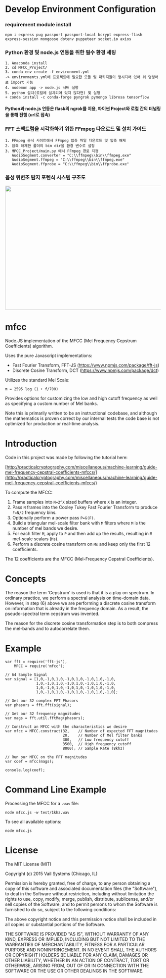# Develop Environment Configuration
### requirement module install

    npm i express pug passport passport-local bcrypt express-flash express-session mongoose dotenv puppeteer socket.io axios

### Python 환경 및 node.js 연동을 위한 필수 환경 세팅
    1. Anaconda install
    2. cd MFCC_Project/
    3. conda env create -f environment.yml 
    -> environments.yml에 프로젝트에 필요한 모듈 및 패키지들이 명시되어 있어 위 명령어로 import 가능
    4. nodemon app -> node.js 서버 실행
    5. python 설치(로컬에 설치되어 있지 않다면) 및 실행 
    + conda install -c conda-forge pyngrok pymongo librosa tensorflow

#### Python과 node.js 연동은 flask의 ngrok를 이용, 파이썬 Project와 로컬 간의 터널링을 통해 진행 (url로 접속)

### FFT 스펙트럼을 시각화하기 위한 FFmpeg 다운로드 및 설치 가이드 
    1. FFmpeg 공식 사이트에서 FFmpeg 압축 파일 다운로드 및 압축 해제
    2. 압축 해제한 폴더의 bin dir을 환경 변수로 설정
    3. MPCC_Project/main.py 에서 FFmpeg 경로 지정 
       AudioSegment.converter = "C:\\ffmpeg\\bin\\ffmpeg.exe"
       AudioSegment.ffmpeg = "C:\\ffmpeg\\bin\\ffmpeg.exe"
       AudioSegment.ffprobe = "C:\\ffmpeg\\bin\\ffprobe.exe"

### 음성 위변조 탐지 포렌식 시스템 구조도
<image src="https://github.com/modelable/VoiceForensics/assets/123307856/e914b85d-cf16-4253-8b0a-22887c71a211" width="800" height="400"></image>

# mfcc
Node.JS implementation of the MFCC (Mel Frequency Cepstrum Coefficients) algorithm.

Uses the pure Javascript implementations:

- Fast Fourier Transform, FFT-JS (https://www.npmjs.com/package/fft-js)
- Discrete Cosine Transform, DCT (https://www.npmjs.com/package/dct)

Utilizes the standard Mel Scale:

    m = 2595 log (1 + f/700)

Provides options for customizing the low and high cutoff frequency as well as specifying a custom number of Mel banks.

Note this is primarily written to be an instructional codebase, and although the mathematics is proven correct by our internal tests the code base is not optimized for production or real-time analysis.

# Introduction

Code in this project was made by following the tutorial here:

[http://practicalcryptography.com/miscellaneous/machine-learning/guide-mel-frequency-cepstral-coefficients-mfccs/](http://practicalcryptography.com/miscellaneous/machine-learning/guide-mel-frequency-cepstral-coefficients-mfccs/)

To compute the MFCC:

1. Frame samples into `N=2^X` sized buffers where `X` is an integer.
2. Pass `N` frames into the Cooley Tukey Fast Fourier Transform to produce `F=N/2` frequency bins.
3. Optionally perform a power pass `P=G(F)`.
4. Build a triangular mel-scale filter bank with `M` filters where `M` is the number of mel bands we desire.
5. For each filter `M`, apply to `P` and then add up the results, resulting in `M` mel-scale scalars (`Ms`).
6. Perform a discrete cosine transform on `Ms` and keep only the first 12 coefficients.

The 12 coefficients are the MFCC (Mel-Frequency Cepstral Coefficients).

# Concepts

The reason the term 'Cepstrum' is used is that it is a play on spectrum. In ordinary practice, we perform a spectral analysis on
time-domain data. However, in step (6) above we are performing a discrete cosine transform on information that is already in the 
frequency domain. As a result, the pseudo-spectral term cepstrum was invented.

The reason for the discrete cosine transformation step is to both compress the mel-bands and to autocorrelate them.

# Example

    var fft = require('fft-js'),
        MFCC = require('mfcc');

    // 64 Sample Signal
    var signal = [1,0,-1,0,1,0,-1,0,1,0,-1,0,1,0,-1,0,
                  1,0,-1,0,1,0,-1,0,1,0,-1,0,1,0,-1,0,
                  1,0,-1,0,1,0,-1,0,1,0,-1,0,1,0,-1,0,
                  1,0,-1,0,1,0,-1,0,1,0,-1,0,1,0,-1,0];

    // Get our 32 complex FFT Phasors
    var phasors = fft.fft(signal);

    // Get our 32 frequency magnitudes
    var mags = fft.util.fftMag(phasors);

    // Construct an MFCC with the characteristics we desire
    var mfcc = MFCC.construct(32,    // Number of expected FFT magnitudes
                              20,    // Number of Mel filter banks
                              300,   // Low frequency cutoff
                              3500,  // High frequency cutoff
                              8000); // Sample Rate (8khz)

    // Run our MFCC on the FFT magnitudes
    var coef = mfcc(mags);

    console.log(coef);

# Command Line Example

Processing the MFCC for a `.wav` file:

    node mfcc.js -w test/1khz.wav

To see all available options:

    node mfcc.js

# License

The MIT License (MIT)

Copyright (c) 2015 Vail Systems (Chicago, IL)

Permission is hereby granted, free of charge, to any person obtaining a copy
of this software and associated documentation files (the "Software"), to deal
in the Software without restriction, including without limitation the rights
to use, copy, modify, merge, publish, distribute, sublicense, and/or sell
copies of the Software, and to permit persons to whom the Software is
furnished to do so, subject to the following conditions:

The above copyright notice and this permission notice shall be included in all
copies or substantial portions of the Software.

THE SOFTWARE IS PROVIDED "AS IS", WITHOUT WARRANTY OF ANY KIND, EXPRESS OR
IMPLIED, INCLUDING BUT NOT LIMITED TO THE WARRANTIES OF MERCHANTABILITY,
FITNESS FOR A PARTICULAR PURPOSE AND NONINFRINGEMENT. IN NO EVENT SHALL THE
AUTHORS OR COPYRIGHT HOLDERS BE LIABLE FOR ANY CLAIM, DAMAGES OR OTHER
LIABILITY, WHETHER IN AN ACTION OF CONTRACT, TORT OR OTHERWISE, ARISING FROM,
OUT OF OR IN CONNECTION WITH THE SOFTWARE OR THE USE OR OTHER DEALINGS IN THE
SOFTWARE.
